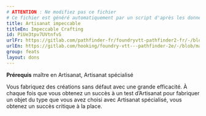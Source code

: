 ```yaml
---
# ATTENTION : Ne modifiez pas ce fichier
# Ce fichier est généré automatiquement par un script d'après les données du module Foundry VTT officiel et de sa traduction
title: Artisanat impeccable
titleEn: Impeccable Crafting
id: PiUe3tpv7UVtnfvS
urlFr: https://gitlab.com/pathfinder-fr/foundryvtt-pathfinder2-fr/-/blob/master/data/feats/PiUe3tpv7UVtnfvS.htm
urlEn: https://gitlab.com/hooking/foundry-vtt---pathfinder-2e/-/blob/master/packs/data/feats.db/impeccable-crafting.json
group: feats
layout: dons
---
```

**Prérequis** maître en Artisanat, Artisanat spécialisé

Vous fabriquez des créations sans défaut avec une grande efficacité. À chaque fois que vous obtenez un succès à un test d’Artisanat pour fabriquer un objet du type que vous avez choisi avec Artisanat spécialisé, vous obtenez un succès critique à la place.


